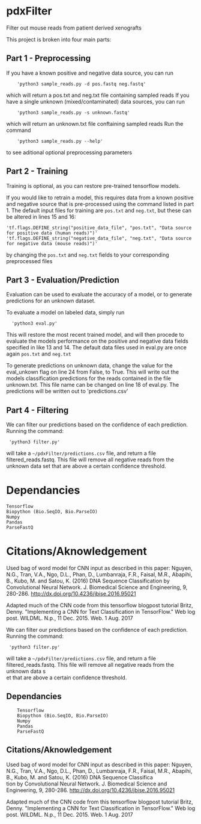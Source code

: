 # pdxFilter

Filter out mouse reads from patient derived xenografts

This project is broken into four main parts:

## Part 1 - Preprocessing
If you have a known positive and negative data source, you can run

        'python3 sample_reads.py -d pos.fastq neg.fastq'

which will return a pos.txt and neg.txt file containing sampled reads
If you have a single unknown (mixed/contaminated) data sources, you can run

        'python3 sample_reads.py -s unknown.fastq'

which will return an unknown.txt file conftaining sampled reads
Run the command 

        'python3 sample_reads.py --help'

to see aditional optional preprocessing parameters
      
## Part 2 - Training
Training is optional, as you can restore pre-trained tensorflow models.

If you would like to retrain a model, this requires data from a known positive and negative source that is pre-processed using the command listed in part 1.
The default input files for training are `pos.txt` and `neg.txt`, but these can be altered in lines 15 and 16:

    'tf.flags.DEFINE_string("positive_data_file", "pos.txt", "Data source for positive data (human reads)")'
    'tf.flags.DEFINE_string("negative_data_file", "neg.txt", "Data source for negative data (mouse reads)")'

by changing the `pos.txt` and `neg.txt` fields to your corresponding preprocessed files

## Part 3 - Evaluation/Prediction

Evaluation can be used to evaluate the accuracy of a model, or to generate predictions for an unknown dataset.

To evaluate a model on labeled data, simply run 

      'python3 eval.py' 

This will restore the most recent trained model, and will then procede to evaluate the models performance on the positive and negative data fields specified in like 13 and 14. The default data files used in eval.py  are once again `pos.txt` and `neg.txt`

To generate predictions on unknown data, change the value for the eval_unkown flag on line 24 from False, to True.  This will write out the models classification predictions for the reads contained in the file unknown.txt.  This file name can be changed on line 18 of eval.py.  The predictions will be written out to 'predictions.csv'

## Part 4 - Filtering

We can filter our predictions based on the confidence of each prediction.  Running the command: 

     'python3 filter.py'

will take a `~/pdxFilter/predictions.csv` file, and return a file filtered_reads.fastq.  This file will remove all negative reads from the unknown data set that are above a certain confidence threshold.  

# Dependancies
	Tensorflow
	Biopython (Bio.SeqIO, Bio.ParseIO)
	Numpy
	Pandas
	ParseFastQ
	
# Citations/Aknowledgement

Used bag of word model for CNN input as described in this paper:
	Nguyen, N.G., Tran, V.A., Ngo, D.L., Phan, D., Lumbanraja, F.R., Faisal, M.R., Abapihi, B., Kubo, M. and Satou, K. (2016) DNA Sequence Classification by Convolutional Neural Network. J. Biomedical Science and Engineering, 9, 280-286. http://dx.doi.org/10.4236/jbise.2016.95021

Adapted much of the CNN code from this tensorflow blogpost tutorial
	Britz, Denny. "Implementing a CNN for Text Classification in TensorFlow." Web log post. WILDML. N.p., 11 Dec. 2015. Web. 1 Aug. 2017

We can filter our predictions based on the confidence of each prediction.  Running the command:

     'python3 filter.py'

will take a `~/pdxFilter/predictions.csv` file, and return a file filtered_reads.fastq.  This file will remove all negative reads from the unknown data s\
et that are above a certain confidence threshold.

## Dependancies
        Tensorflow
        Biopython (Bio.SeqIO, Bio.ParseIO)
        Numpy
        Pandas
        ParseFastQ

## Citations/Aknowledgement

Used bag of word model for CNN input as described in this paper:
        Nguyen, N.G., Tran, V.A., Ngo, D.L., Phan, D., Lumbanraja, F.R., Faisal, M.R., Abapihi, B., Kubo, M. and Satou, K. (2016) DNA Sequence Classifica\
tion by Convolutional Neural Network. J. Biomedical Science and Engineering, 9, 280-286. http://dx.doi.org/10.4236/jbise.2016.95021

Adapted much of the CNN code from this tensorflow blogpost tutorial
        Britz, Denny. "Implementing a CNN for Text Classification in TensorFlow." Web log post. WILDML. N.p., 11 Dec. 2015. Web. 1 Aug. 2017

